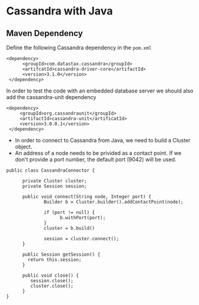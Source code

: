# Cassandra with Java

## Maven Dependency

Define the following Cassandra dependency in the ``pom.xml``

```
<dependency>
      <groupId>com.datastax.cassandra</groupId>
      <artifcatId>cassandra-driver-core</artifactId>
      <version>3.1.0</version>
 </dependency>
 ```
 
 In order to test the code with an embedded database server we should also add the cassandra-unit dependency
 
 ```
 <dependency>
      <groupId>org.cassandraunit</groupId>
      <artifactId>cassandra-unit</artificatId>
      <version>3.0.0.1</version>
  </dependency>
  ```
  
  + In order to connect to Cassandra from Java, we need to build a Cluster object.
  + An address of a node needs to be privided as a contact point. If we don't provide a port number, the default port (9042) will be used.
  
  ```
  public class CassandraConnector {
        
        private Cluster cluster;
        private Session session;
        
        public void connect(String node, Integer port) {
                Builder b = Cluster.builder().addContactPoint(node);
                
                if (port != null) {
                      b.withPort(port);
                }
                cluster = b.build()
                
                session = cluster.connect();
        }
        
        public Session getSession() {
          return this.session;
        }
        
        public void close() {
           session.close();
           cluster.close();
        }
}
  

